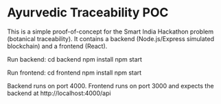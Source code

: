 Ayurvedic Traceability POC
=========================

This is a simple proof-of-concept for the Smart India Hackathon problem (botanical traceability).
It contains a backend (Node.js/Express simulated blockchain) and a frontend (React).

Run backend:
  cd backend
  npm install
  npm start

Run frontend:
  cd frontend
  npm install
  npm start

Backend runs on port 4000. Frontend runs on port 3000 and expects the backend at http://localhost:4000/api
